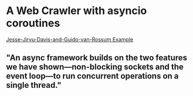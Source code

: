 # A Web Crawler with asyncio coroutines

[Jesse-Jiryu-Davis-and-Guido-van-Rossum Example](http://www.aosabook.org/en/500L/a-web-crawler-with-asyncio-coroutines.html)

## "An async framework builds on the two features we have shown—non-blocking sockets and the event loop—to run concurrent operations on a single thread."